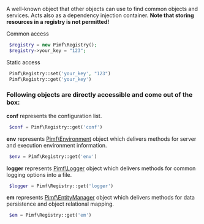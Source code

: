 A well-known object that other objects can use to find common objects and services. Acts also as a dependency injection container. **Note that storing resources in a registry is not permitted!**

Common access

```php
 $registry = new Pimf\Registry();
 $registry->your_key = "123";
```

Static access

```php
 Pimf\Registry::set('your_key', "123")
 Pimf\Registry::get('your_key')
```
### Following objects are directly accessible and come out of the box:

**conf** represents the configuration list.

```php
 $conf = Pimf\Registry::get('conf')
```

**env** represents [Pimf\Environment](https://github.com/gjerokrsteski/pimf/blob/master/core/Pimf/Environment.php) object which delivers methods for server and execution environment information.

```php
 $env = Pimf\Registry::get('env')
```

**logger** represents [Pimf\Logger](https://github.com/gjerokrsteski/pimf/blob/master/core/Pimf/Logger.php) object which delivers methods for common logging options into a file.

```php
 $logger = Pimf\Registry::get('logger')
```

**em** represents [Pimf\EntityManager](https://github.com/gjerokrsteski/pimf/blob/master/core/Pimf/EntityManager.php) object which delivers methods for data persistence and object relational mapping.

```php
 $em = Pimf\Registry::get('em')
```